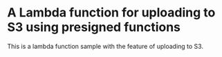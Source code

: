 A Lambda function for uploading to S3 using presigned functions
================================================================

This is a lambda function sample with the feature of uploading to S3.